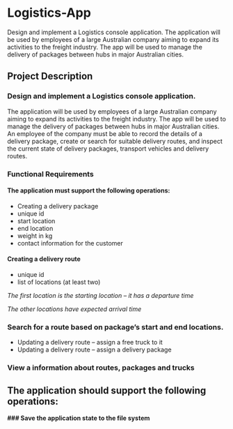 # Logistics-App
Design and implement a Logistics console application.  The application will be used by employees of a large Australian company aiming to expand its activities to the freight industry. The app will be used to manage the delivery of packages between hubs in major Australian cities.

## Project Description

### Design and implement a Logistics console application.

The application will be used by employees of a large Australian company aiming to expand its activities to the freight industry. The app will be used to manage the delivery of packages between hubs in major Australian cities. An employee of the company must be able to record the details of a delivery package, create or search for suitable delivery routes, and inspect the current state of delivery packages, transport vehicles and delivery routes.

### Functional Requirements

#### The application must support the following operations:

* Creating a delivery package
* unique id
* start location
* end location
* weight in kg
* contact information for the customer

#### Creating a delivery route
* unique id
* list of locations (at least two)

_The first location is the starting location – it has a departure time_

_The other locations have expected arrival time_

### Search for a route based on package’s start and end locations.

* Updating a delivery route – assign a free truck to it
* Updating a delivery route – assign a delivery package

### View a information about routes, packages and trucks

## The application should support the following operations:

**### Save the application state to the file system**

